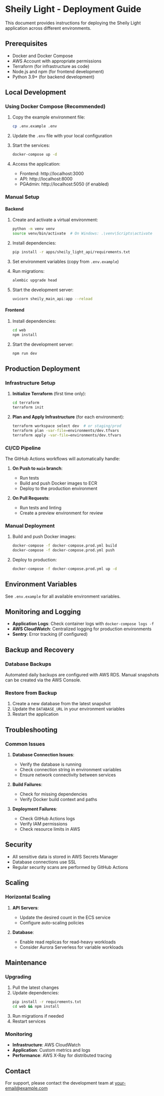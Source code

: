 # Sheily Light - Deployment Guide

This document provides instructions for deploying the Sheily Light application across different environments.

## Prerequisites

- Docker and Docker Compose
- AWS Account with appropriate permissions
- Terraform (for infrastructure as code)
- Node.js and npm (for frontend development)
- Python 3.9+ (for backend development)

## Local Development

### Using Docker Compose (Recommended)

1. Copy the example environment file:
   ```bash
   cp .env.example .env
   ```

2. Update the `.env` file with your local configuration

3. Start the services:
   ```bash
   docker-compose up -d
   ```

4. Access the application:
   - Frontend: http://localhost:3000
   - API: http://localhost:8000
   - PGAdmin: http://localhost:5050 (if enabled)

### Manual Setup

#### Backend

1. Create and activate a virtual environment:
   ```bash
   python -m venv venv
   source venv/bin/activate  # On Windows: .\venv\Scripts\activate
   ```

2. Install dependencies:
   ```bash
   pip install -r apps/sheily_light_api/requirements.txt
   ```

3. Set environment variables (copy from `.env.example`)

4. Run migrations:
   ```bash
   alembic upgrade head
   ```

5. Start the development server:
   ```bash
   uvicorn sheily_main_api:app --reload
   ```

#### Frontend

1. Install dependencies:
   ```bash
   cd web
   npm install
   ```

2. Start the development server:
   ```bash
   npm run dev
   ```

## Production Deployment

### Infrastructure Setup

1. **Initialize Terraform** (first time only):
   ```bash
   cd terraform
   terraform init
   ```

2. **Plan and Apply Infrastructure** (for each environment):
   ```bash
   terraform workspace select dev  # or staging/prod
   terraform plan -var-file=environments/dev.tfvars
   terraform apply -var-file=environments/dev.tfvars
   ```

### CI/CD Pipeline

The GitHub Actions workflows will automatically handle:

1. **On Push to `main` branch**:
   - Run tests
   - Build and push Docker images to ECR
   - Deploy to the production environment

2. **On Pull Requests**:
   - Run tests and linting
   - Create a preview environment for review

### Manual Deployment

1. Build and push Docker images:
   ```bash
   docker-compose -f docker-compose.prod.yml build
   docker-compose -f docker-compose.prod.yml push
   ```

2. Deploy to production:
   ```bash
   docker-compose -f docker-compose.prod.yml up -d
   ```

## Environment Variables

See `.env.example` for all available environment variables.

## Monitoring and Logging

- **Application Logs**: Check container logs with `docker-compose logs -f`
- **AWS CloudWatch**: Centralized logging for production environments
- **Sentry**: Error tracking (if configured)

## Backup and Recovery

### Database Backups

Automated daily backups are configured with AWS RDS. Manual snapshots can be created via the AWS Console.

### Restore from Backup

1. Create a new database from the latest snapshot
2. Update the `DATABASE_URL` in your environment variables
3. Restart the application

## Troubleshooting

### Common Issues

1. **Database Connection Issues**:
   - Verify the database is running
   - Check connection string in environment variables
   - Ensure network connectivity between services

2. **Build Failures**:
   - Check for missing dependencies
   - Verify Docker build context and paths

3. **Deployment Failures**:
   - Check GitHub Actions logs
   - Verify IAM permissions
   - Check resource limits in AWS

## Security

- All sensitive data is stored in AWS Secrets Manager
- Database connections use SSL
- Regular security scans are performed by GitHub Actions

## Scaling

### Horizontal Scaling

1. **API Servers**:
   - Update the desired count in the ECS service
   - Configure auto-scaling policies

2. **Database**:
   - Enable read replicas for read-heavy workloads
   - Consider Aurora Serverless for variable workloads

## Maintenance

### Upgrading

1. Pull the latest changes
2. Update dependencies:
   ```bash
   pip install -r requirements.txt
   cd web && npm install
   ```
3. Run migrations if needed
4. Restart services

### Monitoring

- **Infrastructure**: AWS CloudWatch
- **Application**: Custom metrics and logs
- **Performance**: AWS X-Ray for distributed tracing

## Contact

For support, please contact the development team at [your-email@example.com](mailto:your-email@example.com)
